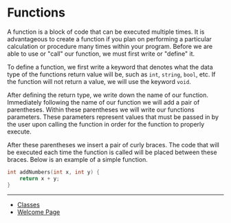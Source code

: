 # Functions
A function is a block of code that can be executed multiple times. It is advantageous to create a function if you plan on performing a particular calculation or procedure many times within your program. Before we are able to use or "call" our function, we must first write or "define" it.

To define a function, we first write a keyword that denotes what the data type of the functions return value will be, such as `int`, `string`, `bool`, etc. If the function will not return a value, we will use the keyword `void`.

After defining the return type, we write down the name of our function. Immediately following the name of our function we will add a pair of parentheses. Within these parentheses we will write our functions parameters. These parameters represent values that must be passed in by the user upon calling the function in order for the function to properly execute. 

After these parentheses we insert a pair of curly braces. The code that will be executed each time the function is called will be placed between these braces. Below is an example of a simple function.

```C++
int addNumbers(int x, int y) {
    return x + y;
}
```
---
- [Classes](./classes.md)
- [Welcome Page](./welcome.md)
